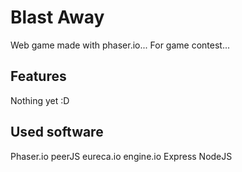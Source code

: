 # Blast Away
Web game made with phaser.io... For game contest...
## Features
Nothing yet :D
## Used software
Phaser.io
peerJS
eureca.io
engine.io
Express
NodeJS
